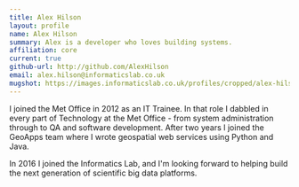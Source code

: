 ```yaml
---
title: Alex Hilson
layout: profile
name: Alex Hilson
summary: Alex is a developer who loves building systems.
affiliation: core
current: true
github-url: http://github.com/AlexHilson
email: alex.hilson@informaticslab.co.uk
mugshot: https://images.informaticslab.co.uk/profiles/cropped/alex-hilson.png
---
```


I joined the Met Office in 2012 as an IT Trainee. In that role I dabbled in every part of Technology at the Met Office - from system administration through to QA and software development. After two years I joined the GeoApps team where I wrote geospatial web services using Python and Java. 

In 2016 I joined the Informatics Lab, and I'm looking forward to helping build the next generation of scientific big data platforms.  
